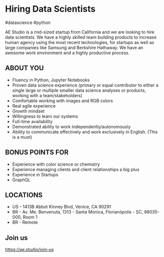 # Hiring Data Scientists

#datascience #python

AE Studio is a mid-sized startup from California and we are looking to hire data scientists. We have a highly skilled team building products to increase human agency using the most recent technologies, for startups as well as large companies like Samsung and Berkshire Hathaway. We have an awesome work environment and a highly productive process.

## ABOUT YOU
- Fluency in Python, Jupyter Notebooks
- Proven data science experience (primary or equal contributor to either a single large or multiple smaller data science analyses or products, working with a team/stakeholders)
- Comfortable working with images and RGB colors
- Real agile experience
- Growth mindset
- Willingness to learn our systems
- Full-time availability
- Demonstrated ability to work independently/autonomously
- Ability to communicate effectively and work exclusively in English. (This is a must)

## BONUS POINTS FOR
- Experience with color science or chemistry
- Experience managing clients and client relationships a big plus
- Experience in Startups
- GraphQL

## LOCATIONS
- US - 1413B Abbot Kinney Blvd, Venice, CA 90291
- BR - Av. Me. Benvenuta, 1313 - Santa Monica, Florianópolis - SC, 88035-000, Room 1
- BR - Remote

## Join us

https://ae.studio/join-us
